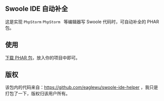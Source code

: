 ## Swoole IDE 自动补全

这是实现 `PhpStorm` `PhpStorm ` 等编辑器写 Swoole 代码时，可自动补全的 PHAR 包。

## 使用

[下载 PHAR 包](https://github.com/onanying/swoole-ide-helper.phar/raw/master/swoole-ide-helper.phar)，放入你的项目中即可。

## 版权

该包内的代码来自：https://github.com/eaglewu/swoole-ide-helper ，我只是打包了一下，版权归该用户所有。